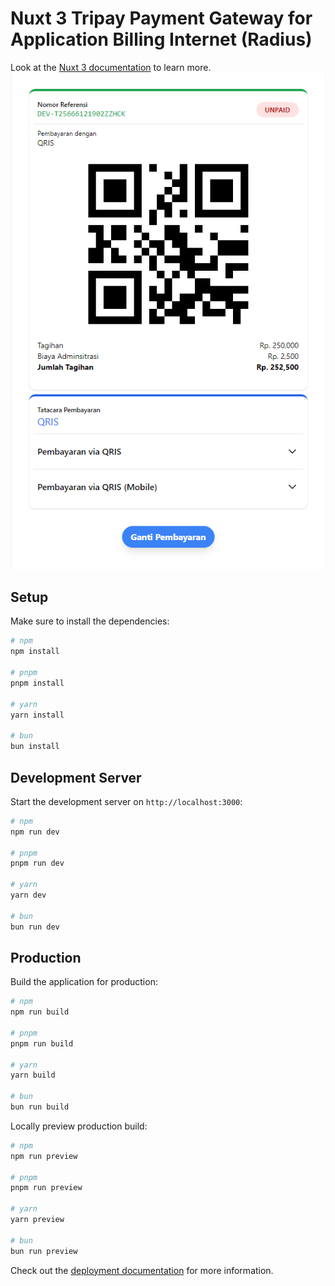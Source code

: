 # Nuxt 3 Tripay Payment Gateway for Application Billing Internet (Radius)

Look at the [Nuxt 3 documentation](https://nuxt.com/docs/getting-started/introduction) to learn more.
[![](https://github.com/fanfantasi/payment-tripay/blob/14091df49072e4ee7be03a18cceb41a8cf1fb77b/ss-1.png)](https://github.com/fanfantasi)
## Setup

Make sure to install the dependencies:

```bash
# npm
npm install

# pnpm
pnpm install

# yarn
yarn install

# bun
bun install
```

## Development Server

Start the development server on `http://localhost:3000`:

```bash
# npm
npm run dev

# pnpm
pnpm run dev

# yarn
yarn dev

# bun
bun run dev
```

## Production

Build the application for production:

```bash
# npm
npm run build

# pnpm
pnpm run build

# yarn
yarn build

# bun
bun run build
```

Locally preview production build:

```bash
# npm
npm run preview

# pnpm
pnpm run preview

# yarn
yarn preview

# bun
bun run preview
```

Check out the [deployment documentation](https://nuxt.com/docs/getting-started/deployment) for more information.

